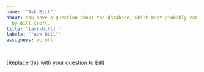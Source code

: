 ```yaml
---
name: '"Ask Bill"'
about: You have a question about the database, which most probably can be answered
  by Bill Croft.
title: "[ask-bill] "
labels: '"ask Bill"'
assignees: wcroft

---
```


[Replace this with your question to Bill]
